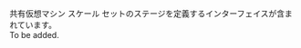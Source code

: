 <Namespace Name="Microsoft.Azure.Management.Compute.Fluent.VirtualMachine.DefinitionShared">
  <Docs>
    <summary>共有仮想マシン スケール セットのステージを定義するインターフェイスが含まれています。</summary> 
    <remarks>To be added.</remarks>
  </Docs>
</Namespace>
